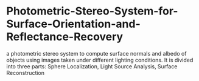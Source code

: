 # Photometric-Stereo-System-for-Surface-Orientation-and-Reflectance-Recovery
 a photometric stereo system to compute surface normals and albedo of objects using images taken under different lighting conditions. It is divided into three parts: Sphere Localization, Light Source Analysis, Surface Reconstruction
